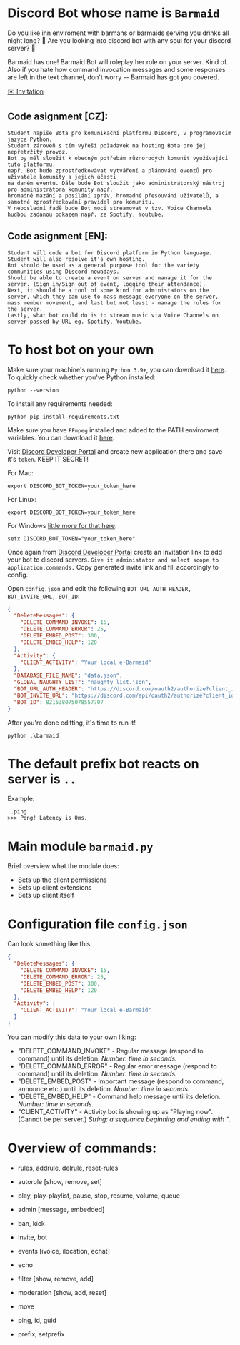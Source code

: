 # Discord Bot whose name is `Barmaid`
Do you like inn enviroment with barmans or barmaids serving you drinks all night long? :beer:
Are you looking into discord bot with any soul for your discord server? :ghost:

Barmaid has one! Barmaid Bot will roleplay her role on your server. Kind of.
Also if you hate how command invocation messages and some responses are left in the text channel, don't worry -- Barmaid has got you covered.

[:envelope: Invitation](https://discord.com/oauth2/authorize?client_id=821538075078557707&permissions=8&scope=bot%20applications.commands)

## Code asignment [CZ]:
```
Student napíše Bota pro komunikační platformu Discord, v programovacím jazyce Python.
Student zároveň s tím vyřeší požadavek na hosting Bota pro jej nepřetržitý provoz.
Bot by měl sloužit k obecným potřebám různorodých komunit využívající tuto platformu, 
např. Bot bude zprostředkovávat vytváření a plánování eventů pro uživatele komunity a jejich účasti 
na daném eventu. Dále bude Bot sloužit jako administrátorský nástroj pro administrátora komunity např. 
hromadné mazání a posílání zpráv, hromadné přesouvání uživatelů, a samotné zprostředkování pravidel pro komunitu.
V neposlední řadě bude Bot moci streamovat v tzv. Voice Channels hudbou zadanou odkazem např. ze Spotify, Youtube.
```

## Code asignment [EN]:
```
Student will code a bot for Discord platform in Python language. Student will also resolve it's own hosting.
Bot should be used as a general purpose tool for the variety communities using Discord nowadays.
Should be able to create a event on server and manage it for the server. (Sign in/Sign out of event, logging their attendance).
Next, it should be a tool of some kind for administators on the server, which they can use to mass message everyone on the server, mass member movement, and last but not least - manage the rules for the server.
Lastly, what bot could do is to stream music via Voice Channels on server passed by URL eg. Spotify, Youtube.
```

# To host bot on your own
Make sure your machine's running `Python 3.9+`, you can download it [here](https://www.python.org/).
To quickly check whether you've Python installed:
```
python --version
```
To install any requirements needed:
```
python pip install requirements.txt
```
Make sure you have `FFmpeg` installed and added to the PATH enviroment variables. You can download it [here](https://www.ffmpeg.org/).

Visit [Discord Developer Portal](https://discord.com/developers/applications) and create new application there and save it's  `token`. KEEP IT SECRET!

For Mac:
```
export DISCORD_BOT_TOKEN=your_token_here
```
For Linux:
```
export DISCORD_BOT_TOKEN=your_token_here
```
For Windows [little more for that here](https://phoenixnap.com/kb/windows-set-environment-variable):
```
setx DISCORD_BOT_TOKEN="your_token_here"
```
Once again from [Discord Developer Portal](https://discord.com/developers/applications) create an invitation link to add your bot to discord servers. `Give it administator and select scope to application.commands.` Copy generated invite link and fill accordingly to config.

Open `config.json` and edit the following `BOT_URL_AUTH_HEADER, BOT_INVITE_URL, BOT_ID`:
```json
{
  "DeleteMessages": {
    "DELETE_COMMAND_INVOKE": 15,
    "DELETE_COMMAND_ERROR": 25,
    "DELETE_EMBED_POST": 300,
    "DELETE_EMBED_HELP": 120
  },
  "Activity": {
    "CLIENT_ACTIVITY": "Your local e-Barmaid"
  },
  "DATABASE_FILE_NAME": "data.json",
  "GLOBAL_NAUGHTY_LIST": "naughty_list.json",
  "BOT_URL_AUTH_HEADER": "https://discord.com/oauth2/authorize?client_id=821538075078557707",
  "BOT_INVITE_URL": "https://discord.com/api/oauth2/authorize?client_id=821538075078557707&permissions=8&scope=bot%20applications.commands",
  "BOT_ID": 821538075078557707
}
```
After you're done editting, it's time to run it!
```
python .\barmaid
```


# The default prefix bot reacts on server is `..`

Example:
```
..ping
>>> Pong! Latency is 0ms.
```
# Main module `barmaid.py`
Brief overview what the module does:
- Sets up the client permissions
- Sets up client extensions
- Sets up client itself

# Configuration file `config.json`
Can look something like this:
```json
{
  "DeleteMessages": {
    "DELETE_COMMAND_INVOKE": 15,
    "DELETE_COMMAND_ERROR": 25,
    "DELETE_EMBED_POST": 300,
    "DELETE_EMBED_HELP": 120
  },
  "Activity": {
    "CLIENT_ACTIVITY": "Your local e-Barmaid"
  }
}
```
You can modify this data to your own liking:
- "DELETE_COMMAND_INVOKE" - Regular message (respond to command) until its deletion. *Number: time in seconds.*
- "DELETE_COMMAND_ERROR" - Regular error message (respond to command) until its deletion. *Number: time in seconds.*
- "DELETE_EMBED_POST" - Important message (respond to command, announce etc.) until its deletion. *Number: time in seconds.*
- "DELETE_EMBED_HELP" - Command help message until its deletion. *Number: time in seconds.*
- "CLIENT_ACTIVITY" - Activity bot is showing up as "Playing now". (Cannot be per server.) *String: a sequance beginning and ending with ".*

# Overview of commands:

- rules, addrule, delrule, reset-rules

- autorole [show, remove, set]

- play, play-playlist, pause, stop, resume, volume, queue

- admin [message, embedded]

- ban, kick

- invite, bot

- events [ivoice, ilocation, echat]

- echo

- filter [show, remove, add]

- moderation [show, add, reset]

- move

- ping, id, guid

- prefix, setprefix

